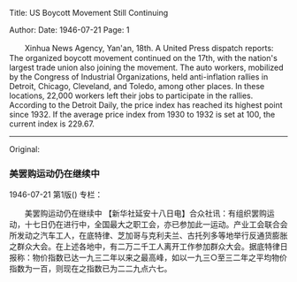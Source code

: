 Title: US Boycott Movement Still Continuing

Author: 
Date: 1946-07-21
Page: 1

　　Xinhua News Agency, Yan'an, 18th. A United Press dispatch reports: The organized boycott movement continued on the 17th, with the nation's largest trade union also joining the movement. The auto workers, mobilized by the Congress of Industrial Organizations, held anti-inflation rallies in Detroit, Chicago, Cleveland, and Toledo, among other places. In these locations, 22,000 workers left their jobs to participate in the rallies. According to the Detroit Daily, the price index has reached its highest point since 1932. If the average price index from 1930 to 1932 is set at 100, the current index is 229.67.



<hr /> 

Original: 


### 美罢购运动仍在继续中

1946-07-21
第1版()
专栏：

　　美罢购运动仍在继续中
    【新华社延安十八日电】合众社讯：有组织罢购运动，十七日仍在进行中，全国最大之职工会，亦已参加此一运动。产业工会联合会所发动之汽车工人，在底特律、芝加哥与克利夫兰、古托列多等地举行反通货膨胀之群众大会。在上述各地中，有二万二千工人离开工作参加群众大会。据底特律日报称：物价指数已达一九三二年以来之最高峰，如以一九三○至三二年之平均物价指数为一百，则现在之指数已为二二九点六七。
